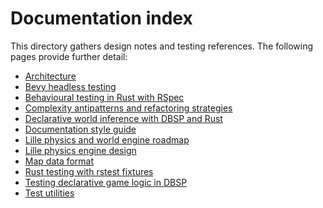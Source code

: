 # Documentation index

This directory gathers design notes and testing references. The following pages
provide further detail:

- [Architecture](architecture.md)
- [Bevy headless testing](bevy-headless-testing.md)
- [Behavioural testing in Rust with RSpec](behavioural-testing-in-rust-with-rspec.md)
- [Complexity antipatterns and refactoring strategies](
  complexity-antipatterns-and-refactoring-strategies.md)
- [Declarative world inference with DBSP and Rust](
  declarative-world-inference-with-dbsp-and-rust.md)
- [Documentation style guide](documentation-style-guide.md)
- [Lille physics and world engine roadmap](
  lille-physics-and-world-engine-roadmap.md)
- [Lille physics engine design](lille-physics-engine-design.md)
- [Map data format](map-data-format.md)
- [Rust testing with rstest fixtures](rust-testing-with-rstest-fixtures.md)
- [Testing declarative game logic in DBSP](testing-declarative-game-logic-in-dbsp.md)
- [Test utilities](test_utils.md)
